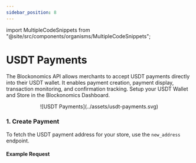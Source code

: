```yaml
---
sidebar_position: 8
---
```

import MultipleCodeSnippets from "@site/src/components/organisms/MultipleCodeSnippets";

# USDT Payments

The Blockonomics API allows merchants to accept USDT payments directly into their USDT wallet. It enables payment creation, payment display, transaction monitoring, and confirmation tracking. Setup your USDT Wallet and Store in the Blockonomics Dashboard.

<center>![USDT Payments](../assets/usdt-payments.svg)</center>

### 1. Create Payment

To fetch the USDT payment address for your store, use the `new_address` endpoint.

#### Example Request

<MultipleCodeSnippets variant="USDT Payments - Create Payment" />